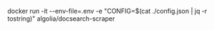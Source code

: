 docker run -it --env-file=.env -e "CONFIG=$(cat ./config.json | jq -r tostring)" algolia/docsearch-scraper

